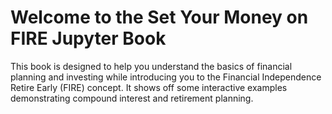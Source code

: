 # Welcome to the Set Your Money on FIRE Jupyter Book

This book is designed to help you understand the basics of financial planning and investing while introducing you to the Financial Independence Retire Early (FIRE) concept.  It shows off some interactive examples demonstrating compound interest and retirement planning.

```{tableofcontents}
```
